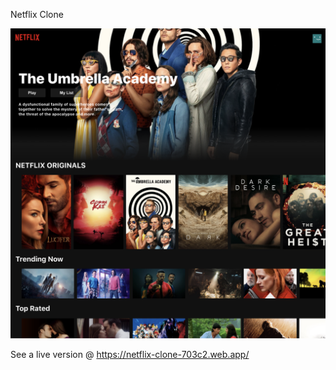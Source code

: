 Netflix Clone

<a href="https://netflix-clone-703c2.web.app/"><img src="https://github.com/richardrietdijk/netflix-clone/blob/master/icon.png" alt="chat app"></a>

See a live version @ https://netflix-clone-703c2.web.app/
